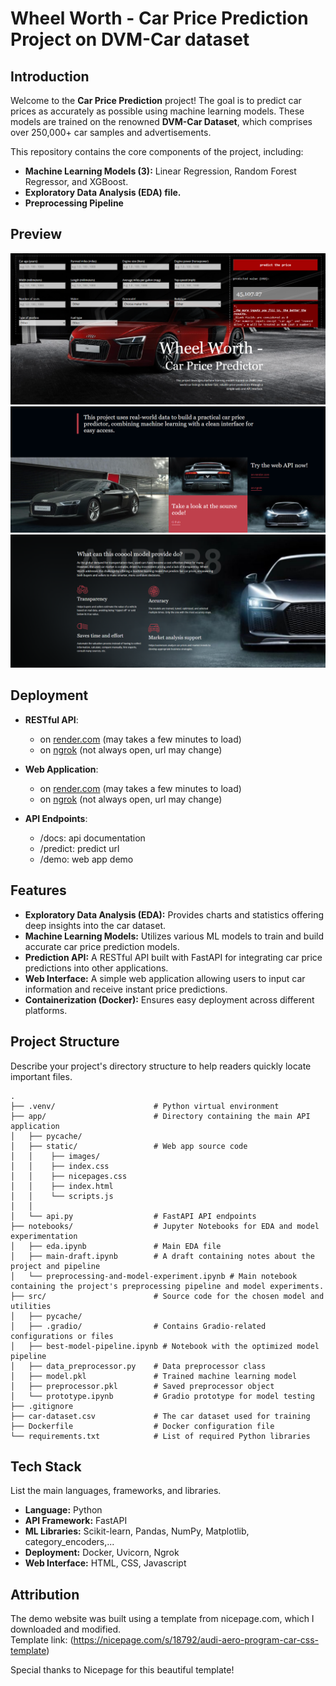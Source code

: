 # Wheel Worth - Car Price Prediction Project on DVM-Car dataset

## Introduction

Welcome to the **Car Price Prediction** project! The goal is to predict car prices as accurately as possible using machine learning models. These models are trained on the renowned **DVM-Car Dataset**, which comprises over 250,000+ car samples and advertisements.

This repository contains the core components of the project, including:
- **Machine Learning Models (3):** Linear Regression, Random Forest Regressor, and XGBoost.
- **Exploratory Data Analysis (EDA) file.**
- **Preprocessing Pipeline**

## Preview 
![img-1](./preview/img1.png)
![img-2](./preview/img2.png)
![img-3](./preview/img3.png)

## Deployment
- **RESTful API**: 
    - on [render.com](https://car-price-prediction-dvm.onrender.com/) (may takes a few minutes to load) 
    - on [ngrok](https://a7c8-42-118-84-72.ngrok-free.app/) (not always open, url may change)

- **Web Application**: 
    - on [render.com](https://car-price-prediction-dvm.onrender.com/demo) (may takes a few minutes to load) 
    - on [ngrok](https://a7c8-42-118-84-72.ngrok-free.app/demo) (not always open, url may change)
- **API Endpoints**:  
     - /docs: api documentation
     - /predict: predict url
     - /demo: web app demo


## Features
* **Exploratory Data Analysis (EDA):** Provides charts and statistics offering deep insights into the car dataset.
* **Machine Learning Models:** Utilizes various ML models to train and build accurate car price prediction models.
* **Prediction API:** A RESTful API built with FastAPI for integrating car price predictions into other applications.
* **Web Interface:** A simple web application allowing users to input car information and receive instant price predictions.
* **Containerization (Docker):** Ensures easy deployment across different platforms.

## Project Structure

Describe your project's directory structure to help readers quickly locate important files.
```
.
├── .venv/                      # Python virtual environment
├── app/                        # Directory containing the main API application
│   ├── pycache/
│   ├── static/                 # Web app source code
│   │    ├── images/          
│   │    ├── index.css
│   │    ├── nicepages.css
│   │    ├── index.html
│   │    └── scripts.js
│   │
│   └── api.py                  # FastAPI API endpoints
├── notebooks/                  # Jupyter Notebooks for EDA and model experimentation
│   ├── eda.ipynb               # Main EDA file
│   ├── main-draft.ipynb        # A draft containing notes about the project and pipeline
│   └── preprocessing-and-model-experiment.ipynb # Main notebook containing the project's preprocessing pipeline and model experiments.
├── src/                        # Source code for the chosen model and utilities
│   ├── pycache/
│   ├── .gradio/                # Contains Gradio-related configurations or files
│   ├── best-model-pipeline.ipynb # Notebook with the optimized model pipeline
│   ├── data_preprocessor.py    # Data preprocessor class
│   ├── model.pkl               # Trained machine learning model
│   ├── preprocessor.pkl        # Saved preprocessor object
│   └── prototype.ipynb         # Gradio prototype for model testing
├── .gitignore
├── car-dataset.csv             # The car dataset used for training
├── Dockerfile                  # Docker configuration file
└── requirements.txt            # List of required Python libraries
```
## Tech Stack

List the main languages, frameworks, and libraries.

* **Language:** Python
* **API Framework:** FastAPI
* **ML Libraries:** Scikit-learn, Pandas, NumPy, Matplotlib, category_encoders,...
* **Deployment:** Docker, Uvicorn, Ngrok
* **Web Interface:** HTML, CSS, Javascript


## Attribution
The demo website was built using a template from nicepage.com, which I downloaded and modified.  
Template link: (https://nicepage.com/s/18792/audi-aero-program-car-css-template)

Special thanks to Nicepage for this beautiful template!


